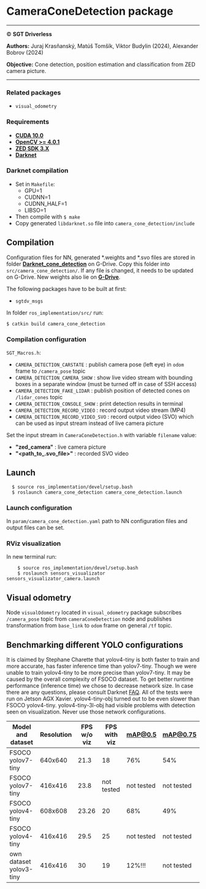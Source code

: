 # **CameraConeDetection package**

___

&copy; **SGT Driverless**

**Authors:** Juraj Krasňanský, Matúš Tomšík, Viktor Budylin (2024), Alexander Bobrov (2024)

**Objective:** Cone detection, position estimation and classification from ZED camera picture.

___

### Related packages
* `visual_odometry`

### Requirements

* [**CUDA 10.0**](https://developer.nvidia.com/embedded/jetpack)
* [**OpenCV >= 4.0.1**](https://developer.nvidia.com/embedded/jetpack)
* [**ZED SDK 3.X**](https://www.stereolabs.com/developers/release/)
* [**Darknet**](https://github.com/AlexeyAB/darknet)  
  

### Darknet compilation
* Set in `Makefile`:
  * GPU=1
  * CUDNN=1
  * CUDNN_HALF=1
  * LIBSO=1
* Then compile with `$ make`
* Copy generated `libdarknet.so` file into `camera_cone_detection/include`


## Compilation

Configuration files for NN, generated *.weights and *.svo files are stored in folder [**Darknet_cone_detection**](https://drive.google.com/drive/folders/144MJlPqqrMii9dVJtaWv_vCwrJNkGFed?usp=sharing) on G-Drive. Copy this folder into `src/camera_cone_detection/`. If any file is changed, it needs to be updated on G-Drive. New weights also lie on [**G-Drive**](https://drive.google.com/drive/u/1/folders/1LW0ZmNBE1v93NTcOAzq3gNRCSCzKWU6H).

The following packages have to be built at first:
  - `sgtdv_msgs`

In folder `ros_implementation/src/` run:
```
$ catkin build camera_cone_detection
```

### Compilation configuration

`SGT_Macros.h`:
 * `CAMERA_DETECTION_CARSTATE` : publish camera pose (left eye) in `odom` frame to `/camera_pose` topic
 * `CAMERA_DETECTION_CAMERA_SHOW` : show live video stream with bounding boxes in a separate window (must be turned off in case of SSH access)
 * `CAMERA_DETECTION_FAKE_LIDAR` : publish position of detected cones on `/lidar_cones` topic
 * `CAMERA_DETECTION_CONSOLE_SHOW` : print detection results in terminal
 * `CAMERA_DETECTION_RECORD_VIDEO` : record output video stream (MP4)
 * `CAMERA_DETECTION_RECORD_VIDEO_SVO` : record output video (SVO) which can be used as input stream instead of live camera picture

Set the input stream in `CameraConeDetection.h` with variable `filename` value:
 * **"zed_camera"** : live camera picture
 * **"<path_to_.svo_file>"** : recorded SVO video

## Launch
```
  $ source ros_implementation/devel/setup.bash
  $ roslaunch camera_cone_detection camera_cone_detection.launch
```

### Launch configuration
In `param/camera_cone_detection.yaml` path to NN configuration files and output files can be set.

### RViz visualization
In new terminal run:
```
    $ source ros_implementation/devel/setup.bash
    $ roslaunch sensors_visualizator sensors_visualizator_camera.launch
```

 ## Visual odometry
 Node `visualOdometry` located in `visual_odometry` package subscribes `/camera_pose` topic from `cameraConeDetection` node and publishes transformation from `base_link` to `odom` frame on general `/tf` topic.

## Benchmarking different YOLO configurations
It is claimed by Stephane Charette that yolov4-tiny is both faster to train and more accurate, has faster inference time than yolov7-tiny. Though we were unable to train yolov4-tiny to be more precise than yolov7-tiny. It may be caused by the overall complexity of FSOCO dataset. To get better runtime performance (inference time) we chose to decrease network size. In case there are any questions, please consult Darknet [FAQ](https://www.ccoderun.ca/programming/darknet_faq/#fps). All of the tests were run on Jetson AGX Xavier. yolov4-tiny-obj turned out to be even slower than FSOCO yolov4-tiny. yolov4-tiny-3l-obj had visible problems with detection seen on visualization. Never use those network configurations.

|Model and dataset|Resolution|FPS w/o viz|FPS with viz|mAP@0.5|mAP@0.75|
|-----------------|----------|-----------|------------|-------|--------|
|FSOCO yolov7-tiny| 640x640  |  21.3     |    18      |  76%  |   54%  |
|FSOCO yolov7-tiny| 416x416  |  23.8     |  not tested|not tested|not tested|
|FSOCO yolov4-tiny| 608x608  |  23.26|  20  | 68%  | 49%  |
|FSOCO yolov4-tiny| 416x416  |  29.5| 25  | not tested|not tested|
|own dataset yolov3-tiny| 416x416  | 30 | 19| 12%!!! | not tested|